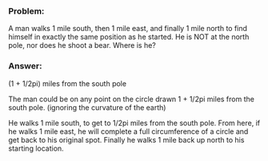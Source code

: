 ### Problem: 

A man walks 1 mile south, then 1 mile east, and finally 1 mile north to find himself in exactly the same position as he started. He is NOT at the north pole, nor does he shoot a bear. Where is he?

### Answer: 

(1 + 1/2pi) miles from the south pole 


The man could be on any point on the circle drawn 1 + 1/2pi miles from the south pole. (ignoring the curvature of the earth)

He walks 1 mile south, to get to 1/2pi miles from the south pole. From here, if he walks 1 mile east, he will complete a full circumference of a circle and get back to his original spot. Finally he walks 1 mile back up north to his starting location.


